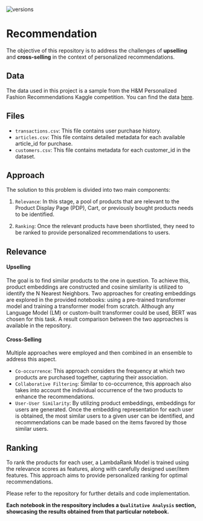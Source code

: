 ![versions](https://img.shields.io/badge/python-3.above-blue.svg)
# Recommendation

The objective of this repository is to address the challenges of **upselling** and **cross-selling** in the context of personalized recommendations.

## Data

The data used in this project is a sample from the H&M Personalized Fashion Recommendations Kaggle competition. You can find the data [here](https://www.kaggle.com/competitions/h-and-m-personalized-fashion-recommendations/data).

## Files

* `transactions.csv`: This file contains user purchase history.
* `articles.csv`: This file contains detailed metadata for each available article_id for purchase.
* `customers.csv`: This file contains metadata for each customer_id in the dataset.

## Approach

The solution to this problem is divided into two main components:

1. `Relevance`: In this stage, a pool of products that are relevant to the Product Display Page (PDP), Cart, or previously bought products needs to be identified.

2. `Ranking`: Once the relevant products have been shortlisted, they need to be ranked to provide personalized recommendations to users.

## Relevance

#### Upselling 
The goal is to find similar products to the one in question. To achieve this, product embeddings are constructed and cosine similarity is utilized to identify the N Nearest Neighbors. Two approaches for creating embeddings are explored in the provided notebooks: using a pre-trained transformer model and training a transformer model from scratch. Although any Language Model (LM) or custom-built transformer could be used, BERT was chosen for this task. A result comparison between the two approaches is available in the repository.

#### Cross-Selling
Multiple approaches were employed and then combined in an ensemble to address this aspect.

- `Co-occurrence`: This approach considers the frequency at which two products are purchased together, capturing their association.
- `Collaborative Filtering`: Similar to co-occurrence, this approach also takes into account the individual occurrence of the two products to enhance the recommendations.
- `User-User Similarity`: By utilizing product embeddings, embeddings for users are generated. Once the embedding representation for each user is obtained, the most similar users to a given user can be identified, and recommendations can be made based on the items favored by those similar users.

## Ranking

To rank the products for each user, a LambdaRank Model is trained using the relevance scores as features, along with carefully designed user/item features. This approach aims to provide personalized ranking for optimal recommendations.

Please refer to the repository for further details and code implementation.

**Each notebook in the respository includes a `Qualitative Analysis` section, showcasing the results obtained from that particular notebook.**

